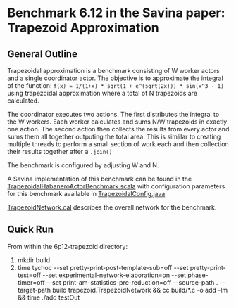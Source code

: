 # Benchmark 6.12 in the Savina paper: Trapezoid Approximation

## General Outline

Trapezoidal approximation is a benchmark consisting of W worker actors and a single coordinator actor.
The objective is to approximate the integral of the function: `f(x) = 1/(1+x) * sqrt(1 + e^(sqrt(2x))) * sin(x^3 - 1)` using trapezoidal approximation where a total of N trapezoids are calculated.

The coordinator executes two actions. The first distributes the integral to the W workers. Each worker calculates and sums N/W trapezoids in exactly one action. The second action then collects the results from every actor and sums them all together outputing the total area. This is simlilar to creating multiple threads to perform a small section of work each and then collection their results together after a `.join()`

The benchmark is configured by adjusting W and N.

A Savina implementation of this benchmark can be found in the [TrapezoidalHabaneroActorBenchmark.scala](https://github.com/shamsimam/savina/blob/master/src/main/scala/edu/rice/habanero/benchmarks/trapezoid/TrapezoidalHabaneroActorBenchmark.scala) with configuration parameters for this benchmark available in [TrapezoidalConfig.java](https://github.com/shamsimam/savina/blob/master/src/main/java/edu/rice/habanero/benchmarks/trapezoid/TrapezoidalConfig.java)

[TrapezoidNetwork.cal](./TrapezoidNetwork.cal) describes the overall network for the benchmark.

## Quick Run
From within the 6p12-trapezoid directory:
1. mkdir build
2. time tychoc  --set pretty-print-post-template-sub=off --set pretty-print-test=off  --set experimental-network-elaboration=on --set phase-timer=off --set print-am-statistics-pre-reduction=off  --source-path . --target-path build trapezoid.TrapezoidNetwork && cc build/*.c -o add -lm && time ./add testOut
